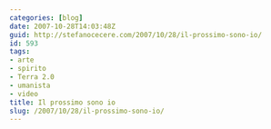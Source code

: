 ```yaml
---
categories: [blog]
date: 2007-10-28T14:03:48Z
guid: http://stefanocecere.com/2007/10/28/il-prossimo-sono-io/
id: 593
tags:
- arte
- spirito
- Terra 2.0
- umanista
- video
title: Il prossimo sono io
slug: /2007/10/28/il-prossimo-sono-io/
---
```


